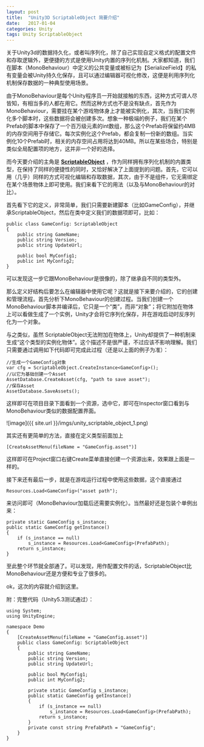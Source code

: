 ```yaml
---
layout: post
title:  "Unity3D ScriptableObject 简要介绍"
date:   2017-01-04
categories: Unity
tags: Unity ScriptableObject
---
```



关于Unity3d的数据持久化，或者叫序列化，除了自己实现自定义格式的配置文件和存取逻辑外，更便捷的方式是使用Unity内置的序列化机制。大家都知道，我们在脚本（MonoBehaviour）中定义的公共变量或被标记为【SerializeField】的私有变量会被Unity持久化保存，且可以通过编辑器可视化修改，这便是利用序列化机制保存数据的一种典型使用场景。

由于MonoBehaviour是每个Unity程序员一开始就接触的东西，这种方式可谓人尽皆知，有相当多的人都在用它。然而这种方式也不是没有缺点，首先作为MonoBehaviour，需要挂在某个游戏物体身上才能被实例化，其次，当我们实例化多个脚本时，这些数据将会被创建多次。想象一种极端的例子，我们在某个Prefab的脚本中保存了一个百万级元素的int数组，那么这个Prefab将保留约4MB的内存空间用于存储它。每次实例化这个Prefab，都会复制一份新的数组。当实例化10个Prefab时，相关的内存空间占用将达到40MB。所以在某些场合，特别是类似全局配置项的地方，这并非一个好的选择。

而今天要介绍的主角是 [**ScriptableObject**](http://docs.unity3d.com/Manual/class-ScriptableObject.html) ，作为同样拥有序列化机制的内置类型，在保持了同样的便捷性的同时，又恰好解决了上面提到的问题。首先，它可以用（几乎）同样的方式可视化编辑和存取数据，其次，由于不是组件，它无需绑定在某个场景物体上即可使用。我们来看下它的用法（以及与MonoBehaviour的对比）。

首先看下它的定义，非常简单，我们只需要新建脚本（比如GameConfig），并继承ScriptableObject，然后在类中定义我们的数据项即可，比如：

```
public class GameConfig: ScriptableObject
{
    public string GameName;
    public string Version;
    public string UpdateUrl;

    public bool MyConfig1;
    public int MyConfig2;
}
```

可以发现这一步它跟MonoBehaviour是很像的，除了继承自不同的类型外。

那么定义好结构后要怎么在编辑器中使用它呢？这就是接下来要介绍的，它的创建和管理流程。首先分析下MonoBehaviour的创建过程。当我们创建一个MonoBehaviour脚本并编译后，它只是一个“类”，而非“对象”；将它附加在物体上可以看做生成了一个实例，Unity才会将它序列化保存，并在游戏启动时反序列化为一个对象。

与之类似，虽然 ScriptableObject无法附加在物体上，Unity却提供了一种机制来生成“这个类型的实例化物体”。这个描述不是很严谨，不过应该不影响理解。我们只需要通过调用如下代码即可完成此过程（还是以上面的例子为准）：

```
//生成一个GameConfig对象
var cfg = ScriptableObject.CreateInstance<GameConfig>();
//以它为基础创建一个Asset
AssetDatabase.CreateAsset(cfg, "path to save asset");
//保存Asset
AssetDatabase.SaveAssets();
```

这样即可在项目目录下面看到一个资源，选中它，即可在Inspector窗口看到与MonoBehaviour类似的数据配置界面。

![image]({{ site.url }}/imgs/unity_scriptable_object_1.png)

其实还有更简单的方法，直接在定义类型前面加上

```
[CreateAssetMenu(fileName = "GameConfig.asset")]
```

这样即可在Project窗口右键Create菜单直接创建一个资源出来，效果跟上面是一样的。

接下来还有最后一步，就是在游戏运行过程中使用这些数据，这个直接通过

```
Resources.Load<GameConfig>("asset path");
```

来访问即可（MonoBehaviour加载后还需要实例化）。当然最好还是包装个单例出来：

```
private static GameConfig s_instance;
public static GameConfig getInstance()
{
    if (s_instance == null)
        s_instance = Resources.Load<GameConfig>(PrefabPath);
    return s_instance;
}
```

至此整个环节就全部通了。可以发现，用作配置文件的话，ScriptableObject比MonoBehaviour还是方便和专业了很多的。

ok，这次的内容就介绍到这里。

附：完整代码（Unity5.3测试通过）：

```
using System;
using UnityEngine;

namespace Demo
{
    [CreateAssetMenu(fileName = "GameConfig.asset")]
    public class GameConfig: ScriptableObject
    {
        public string GameName;
        public string Version;
        public string UpdateUrl;

        public bool MyConfig1;
        public int MyConfig2;

        private static GameConfig s_instance;
        public static GameConfig getInstance()
        {
            if (s_instance == null)
                s_instance = Resources.Load<GameConfig>(PrefabPath);
            return s_instance;
        }
        private const string PrefabPath = "GameConfig";
    }
}
```
